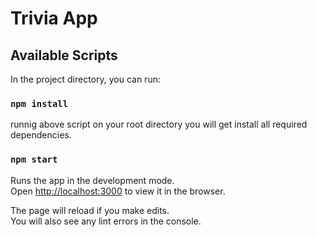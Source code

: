 # Trivia App

## Available Scripts

In the project directory, you can run:

### `npm install`

runnig above script on your root directory you will get install all required dependencies.

### `npm start`

Runs the app in the development mode.<br />
Open [http://localhost:3000](http://localhost:3000) to view it in the browser.

The page will reload if you make edits.<br />
You will also see any lint errors in the console.
